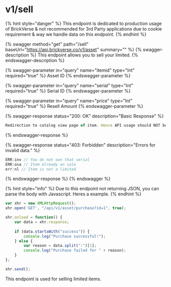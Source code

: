 # v1/sell

{% hint style="danger" %}
This endpoint is dedicated to production usage of BrickVerse & not recommended for 3rd Party applications due to cookie requirement & way we handle data on this endpoint.
{% endhint %}

{% swagger method="get" path="/sell" baseUrl="https://api.brickverse.co/v1/asset" summary="" %}
{% swagger-description %}
This endpoint allows you to sell your limited.
{% endswagger-description %}

{% swagger-parameter in="query" name="itemid" type="Int" required="true" %}
Asset ID
{% endswagger-parameter %}

{% swagger-parameter in="query" name="serial" type="Int" required="true" %}
Serial ID
{% endswagger-parameter %}

{% swagger-parameter in="query" name="price" type="Int" required="true" %}
Resell Amount
{% endswagger-parameter %}

{% swagger-response status="200: OK" description="Basic Response" %}
```javascript
Redirection to catalog view page of item. Hence API usage should NOT be used for v1/asset
```
{% endswagger-response %}

{% swagger-response status="403: Forbidden" description="Errors for invalid data." %}
```javascript
ERR:inv // You do not own that serial
ERR:osa // Item already on sale
err:nl // Item is not a limited
```
{% endswagger-response %}
{% endswagger %}

{% hint style="info" %}
Due to this endpoint not returning JSON, you can parse the body with Javascript. Heres a example.
{% endhint %}

```javascript
var xhr = new XMLHttpRequest();
xhr.open('GET', "/api/v1/asset/purchase?id=1", true);

xhr.onload = function() {
    var data = xhr.response;
    
    if (data.startsWith("success")) {
        console.log("Purchase successful!");
    } else {
        var reason = data.split(":")[1];
        console.log("Purchase failed for " + reason);
    }
};

xhr.send();
```

This endpoint is used for selling limited items.

